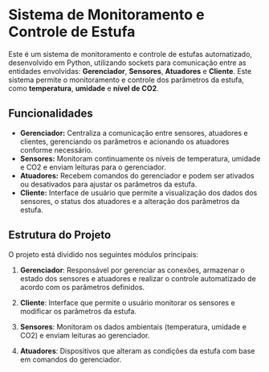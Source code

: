 # Sistema de Monitoramento e Controle de Estufa

Este é um sistema de monitoramento e controle de estufas automatizado, desenvolvido em Python, utilizando sockets para comunicação entre as entidades envolvidas: **Gerenciador**, **Sensores**, **Atuadores** e **Cliente**. Este sistema permite o monitoramento e controle dos parâmetros da estufa, como **temperatura**, **umidade** e **nível de CO2**.

## Funcionalidades

- **Gerenciador:** Centraliza a comunicação entre sensores, atuadores e clientes, gerenciando os parâmetros e acionando os atuadores conforme necessário.
- **Sensores:** Monitoram continuamente os níveis de temperatura, umidade e CO2 e enviam leituras para o gerenciador.
- **Atuadores:** Recebem comandos do gerenciador e podem ser ativados ou desativados para ajustar os parâmetros da estufa.
- **Cliente:** Interface de usuário que permite a visualização dos dados dos sensores, o status dos atuadores e a alteração dos parâmetros da estufa.

## Estrutura do Projeto

O projeto está dividido nos seguintes módulos principais:

1. **Gerenciador**: Responsável por gerenciar as conexões, armazenar o estado dos sensores e atuadores e realizar o controle automatizado de acordo com os parâmetros definidos.

2. **Cliente**: Interface que permite o usuário monitorar os sensores e modificar os parâmetros da estufa.

3. **Sensores**: Monitoram os dados ambientais (temperatura, umidade e CO2) e enviam leituras ao gerenciador.

4. **Atuadores**: Dispositivos que alteram as condições da estufa com base em comandos do gerenciador.
